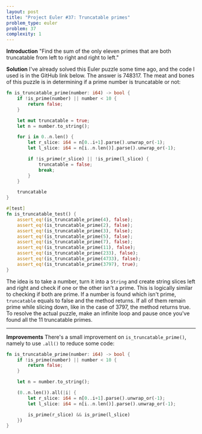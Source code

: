 ```yaml
---
layout: post
title: "Project Euler #37: Truncatable primes"
problem_type: euler
problem: 37
complexity: 1
---
```


**Introduction**
"Find the sum of the only eleven primes that are both truncatable from left to right and right to left."

**Solution**
I've already solved this Euler puzzle some time ago, and the code I used is in the GitHub link below. The answer is 748317. The meat and bones of this puzzle is in determining if a prime number is truncatable or not:

```rust
fn is_truncatable_prime(number: i64) -> bool {
    if !is_prime(number) || number < 10 {
        return false;
    }

    let mut truncatable = true;
    let n = number.to_string();

    for i in 0..n.len() {
        let r_slice: i64 = n[0..i+1].parse().unwrap_or(-1);
        let l_slice: i64 = n[i..n.len()].parse().unwrap_or(-1);

        if !is_prime(r_slice) || !is_prime(l_slice) {
            truncatable = false;
            break;
        }
    }

    truncatable
}

#[test]
fn is_truncatable_test() {
    assert_eq!(is_truncatable_prime(4), false);
    assert_eq!(is_truncatable_prime(2), false);
    assert_eq!(is_truncatable_prime(3), false);
    assert_eq!(is_truncatable_prime(5), false);
    assert_eq!(is_truncatable_prime(7), false);
    assert_eq!(is_truncatable_prime(11), false);
    assert_eq!(is_truncatable_prime(233), false);
    assert_eq!(is_truncatable_prime(4733), false);
    assert_eq!(is_truncatable_prime(3797), true);
}
```

The idea is to take a number, turn it into a `String` and create string slices left and right and check if one or the other isn't a prime. This is logically similar to checking if both are prime. If a number is found which isn't prime, `truncatable` equals to false and the method returns. If all of them remain prime while slicing down, like in the case of 3797, the method returns true. To resolve the actual puzzle, make an infinite loop and pause once you've found all the 11 truncatable primes.

---

**Improvements**
There's a small improvement on `is_truncatable_prime()`, namely to use `.all()` to reduce some code:

```rust
fn is_truncatable_prime(number: i64) -> bool {
    if !is_prime(number) || number < 10 {
        return false;
    }

    let n = number.to_string();

    (0..n.len()).all(|i| {
        let r_slice: i64 = n[0..i+1].parse().unwrap_or(-1);
        let l_slice: i64 = n[i..n.len()].parse().unwrap_or(-1);

        is_prime(r_slice) && is_prime(l_slice)
    })
}
```